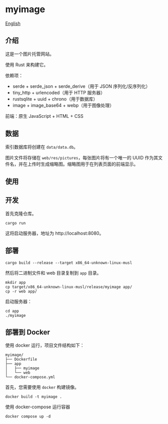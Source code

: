 # myimage

[English](README.md)

## 介绍

这是一个图片托管网站。

使用 Rust 来构建它。

依赖项：

- serde + serde_json + serde_derive（用于 JSON 序列化/反序列化）
- tiny_http + urlencoded（用于 HTTP 服务器）
- rustsqlite + uuid + chrono（用于数据库）
- image + image_base64 + webp（用于图像处理）

前端：原生 JavaScript + HTML + CSS

## 数据

索引数据库将创建在 `data/data.db`。

图片文件将存储在 `web/res/pictures`，每张图片将有一个唯一的 UUID 作为其文件名，并在上传时生成缩略图。缩略图用于在列表页面的前端显示。

## 使用

## 开发

首先克隆仓库。

```
cargo run
```

这将启动服务器，地址为 http://localhost:8080。

## 部署

```
cargo build --release --target x86_64-unknown-linux-musl
```

然后将二进制文件和 web 目录复制到 `app` 目录。

```
mkdir app
cp target/x86_64-unknown-linux-musl/release/myimage app/
cp -r web app/
```

启动服务器：

```
cd app
./myimage
```

## 部署到 Docker

使用 docker 运行，项目文件结构如下：

```
myimage/
├── Dockerfile
├── app
│   ├── myimage
│   └── web
└── docker-compose.yml
```

首先，您需要使用 `docker` 构建镜像。

```
docker build -t myimage .
```

使用 docker-compose 运行容器

```
docker compose up -d
```

